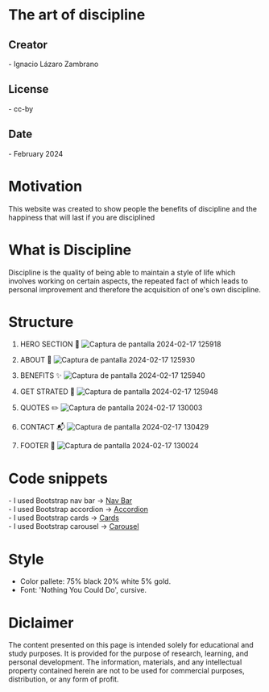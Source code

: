 <h1> <b>The art of discipline</b>  </h1>

<h2> Creator </h2>
- Ignacio Lázaro Zambrano

<h2> License </h2>
- cc-by

<h2> Date </h2>
- February 2024

<h1>  Motivation </h1>

<p>This website was created to show people the benefits of discipline and the happiness that will last if you are disciplined</p>

<h1>  What is Discipline </h1>

<p>Discipline is the quality of being able to maintain a style of life which involves working on certain aspects,
  the repeated fact of which leads to personal improvement and therefore the acquisition of one's own discipline.</p>

<h1>  Structure </h1>

1. HERO SECTION 🦸
![Captura de pantalla 2024-02-17 125918](https://github.com/Chito1811/The-art-of-discipline/assets/150530665/1e663698-1d82-40af-8949-e63f4b4dbc84)

2. ABOUT 💭
![Captura de pantalla 2024-02-17 125930](https://github.com/Chito1811/The-art-of-discipline/assets/150530665/c4e3137f-23ec-41e3-9a4e-a663349d7b0a)


3. BENEFITS ✨
![Captura de pantalla 2024-02-17 125940](https://github.com/Chito1811/The-art-of-discipline/assets/150530665/768e3075-4e79-4c31-9d94-222163ede209)


4. GET STRATED 🧐
![Captura de pantalla 2024-02-17 125948](https://github.com/Chito1811/The-art-of-discipline/assets/150530665/c7f29480-92ab-4cef-b08f-eef5dfb946e0)


5. QUOTES ✏️
![Captura de pantalla 2024-02-17 130003](https://github.com/Chito1811/The-art-of-discipline/assets/150530665/784941fb-4841-4a38-96fd-9032d0262d42)

6. CONTACT 📬
![Captura de pantalla 2024-02-17 130429](https://github.com/Chito1811/The-art-of-discipline/assets/150530665/dee22e78-3764-4a6d-ba47-93eceaee7cf3)

7. FOOTER 👞
![Captura de pantalla 2024-02-17 130024](https://github.com/Chito1811/The-art-of-discipline/assets/150530665/d900728b-ff9b-4b6b-b974-5883d0c9283c)


<h1>Code snippets</h1>
- I used Bootstrap nav bar -> <a href="https://getbootstrap.com/docs/5.3/components/navbar/#how-it-works">Nav Bar</a> <br>
- I used Bootstrap accordion -> <a href="https://getbootstrap.com/docs/5.3/components/accordion/#how-it-works">Accordion</a> <br>
- I used Bootstrap cards -> <a href="https://getbootstrap.com/docs/5.3/components/card/#about">Cards</a> <br>
- I used Bootstrap carousel -> <a href="https://getbootstrap.com/docs/5.3/components/carousel/#how-it-works">Carousel</a> <br>

<h1> Style </h1>

- Color pallete: 75% black 20% white 5% gold.
- Font: 'Nothing You Could Do', cursive.

 <h1><b>Diclaimer</b></h1>
    <p>The content presented on this page is intended solely for educational and study purposes. 
        It is provided for the purpose of research, learning, and personal development. 
        The information, materials, and any intellectual property contained herein are not to be used for commercial purposes, 
        distribution, or any form of profit. <br> <br></p>


  

 

